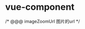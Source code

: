 # vue-component

/*
  @@@ imageZoomUrl 图片的url
*/
<template>
    <div class="image-content" ref='imageContent' @mousemove='moveIn'>  <!-- :style="contentStyle" -->
        <img :src="imageZoomUrl" alt=""  style='width:100%;height:100%'>
        <div v-if='moveEaraShow'   class="image-zoom-eara" :style="[moveEaraStyle,bgZoom]"></div>
    </div>
</template>
 
<script>
export default {
    name:'magnifier',
    data() {
        return {
            moveEaraShow:false, // 显示/隐藏图片放大区域
            moveEaraStyle:{
                top:'0px',
                left:'0px',
                backgroundPosition:"0px 0px"
            },
            scaleX:0,
            scaleY:0,
        };
    },
    props:{
        imageZoomUrl:{
            type:String
        },
    },
    computed:{
        bgZoom(){
            return {backgroundImage:"url("+this.imageZoomUrl+")"}
        }
    },
    methods:{
        moveIn(e){
            var x_page=e.pageX
            var y_page=e.pageY
            //获取当前div的位置信息
            var rect=this.$refs.imageContent.getBoundingClientRect()
            //鼠标位置限制在容器区域内
            if((x_page>rect.left&&x_page<rect.right)&&(y_page>rect.top&&y_page<rect.bottom)){
                this.$set(this.moveEaraStyle,'left',x_page-rect.left-70+'px')  //0
                this.$set(this.moveEaraStyle,'top',y_page-rect.top-70+'px')  //20
                this.$set(this.moveEaraStyle,'backgroundPosition',(70-(x_page-rect.left)*this.scaleX)+"px "+(70-(y_page-rect.top)*this.scaleY)+"px")  //20
                this.moveEaraShow=true
            }else{
                this.moveEaraShow=false
            }
        },
        imageContent(val){
            var img=new Image()
            var self=this
            img.src=val
            img.onload=function(){
                // console.log(img.width,img.height)
                self.scaleX=img.width/350
                self.scaleY=img.height/260
            }
        }
    },
    watch:{
        imageZoomUrl(val){
            this.imageContent(val)
        }
    },
    mounted(){
        this.imageContent(this.imageZoomUrl)
    },
    components:{}
    
}
</script>
<style scoped lang='scss'>
    .image-content{
        position: relative;
        box-sizing: border-box;
        width:350px;
        height:260px;
        & .image-zoom-eara{
            width:140px;
            height:140px;
            position: absolute;
            /*cursor: crosshair;*/
            background-repeat: no-repeat;
            z-index: 100000;
            border-radius: 50%;
            box-shadow: 1px 3px 6px black;
        }
    }
</style>

